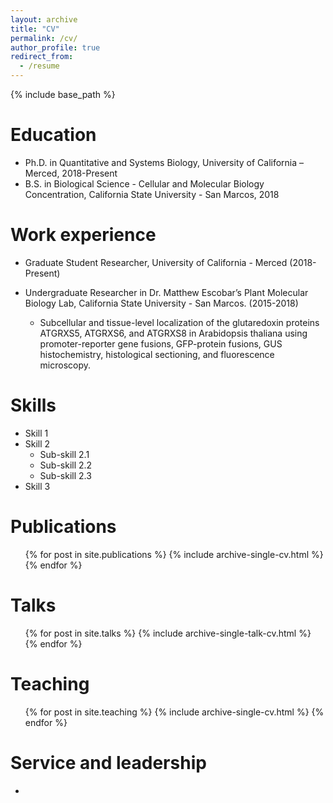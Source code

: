 ```yaml
---
layout: archive
title: "CV"
permalink: /cv/
author_profile: true
redirect_from:
  - /resume
---
```


{% include base_path %}

Education
======
* Ph.D. in Quantitative and Systems Biology, University of California – Merced, 2018-Present	                      
* B.S. in Biological Science - Cellular and Molecular Biology Concentration, California State University - San Marcos, 2018	


Work experience
======
* Graduate Student Researcher, University of California - Merced (2018-Present)
  
* Undergraduate Researcher in Dr. Matthew Escobar’s Plant Molecular Biology Lab, California State University - San Marcos. (2015-2018)
  * Subcellular and tissue-level localization of the glutaredoxin proteins ATGRXS5, ATGRXS6, and ATGRXS8 in Arabidopsis thaliana using promoter-reporter gene fusions, GFP-protein fusions, GUS histochemistry, histological sectioning, and fluorescence microscopy.
  
Skills
======
* Skill 1
* Skill 2
  * Sub-skill 2.1
  * Sub-skill 2.2
  * Sub-skill 2.3
* Skill 3

Publications
======
  <ul>{% for post in site.publications %}
    {% include archive-single-cv.html %}
  {% endfor %}</ul>
  
Talks
======
  <ul>{% for post in site.talks %}
    {% include archive-single-talk-cv.html %}
  {% endfor %}</ul>
  
Teaching
======
  <ul>{% for post in site.teaching %}
    {% include archive-single-cv.html %}
  {% endfor %}</ul>
  
Service and leadership
======
* 
